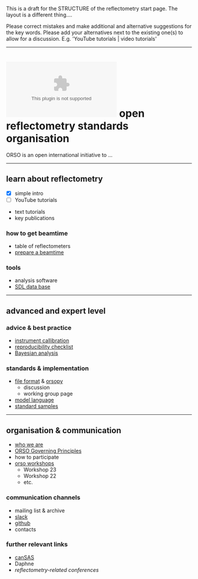 This is a draft for the STRUCTURE of the reflectometry start page. The layout is a different thing....

Please correct mistakes and make additional and alternative suggestions for the key words. Please add your alternatives next to the existing one(s) to allow for a discussion. E.g. 'YouTube tutorials | video tutorials'

---

# ![](orso_logo.eps) open reflectometry standards organisation

ORSO is an open international initiative to ...

---

## learn about reflectometry

- [X] simple intro
- [ ] YouTube tutorials
- text tutorials
- key publications

### how to get beamtime

- table of reflectometers
- [prepare a beamtime](https://www.reflectometry.org/prepare-for-beamtime/)

### tools

- analysis software
- [SDL data base](https://slddb.esss.dk/slddb/)

---

## advanced and expert level

### advice \& best practice

- [instrument callibration](https://www.reflectometry.org/projects/calibrations)
- [reproducibility checklist](https://www.reflectometry.org/projects/checklist)
- [Bayesian analysis](https://arxiv.org/abs/2207.10406)

### standards \& implementation

- [file format](https://www.reflectometry.org/file_format/specification)
  \& [orsopy](https://orsopy.readthedocs.io/en/latest)
  - discussion
  - working group page
- [model language](https://www.reflectometry.org/projects/simple_model)
- [standard samples](https://www.reflectometry.org/projects/standard_samples)

---

## organisation \& communication

- [who we are](https://www.reflectometry.org/what_is_orso)
- [ORSO Governing Principles](https://www.reflectometry.org/what_is_orso/ORSO_constitution)
- how to participate
- [orso workshops](https://www.reflectometry.org/workshops)
  - Workshop 23
  - Workshop 22
  - etc.


### communication channels

- mailing list \& archive
- [slack](https://orso-co.slack.com)
- [github](https://github.com/reflectivity)
- contacts
  
### further relevant links

- [canSAS](cansas.org)
- Daphne
- *reflectometry-related conferences*
